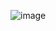 ![image](https://user-images.githubusercontent.com/72492911/196638418-f6ed2430-3681-4ca7-8dfb-fc41e559d1ec.png)
